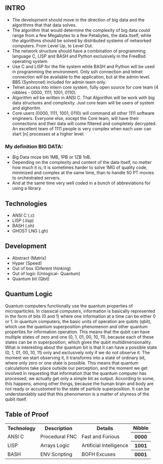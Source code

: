 ## INTRO
- The development should move in the direction of big data and the algorithms that that data solves.
- The algorithm that would determine the complexity of big data could range from a few Megabytes to a few Petabytes, the data itself, while the algorithms should be solved by distributed systems of networked computers. From Level Up, to Level Out.
- The network structure should have a combination of programming language C, LISP and BASH and Python exclusively in the FreeBsd operating system.
- Use C and LISP for the file system while BASH and Python will be used in programming the environment. Only ssh connection and telnet connection will be available to the application, but at the admin level. BBS (Synhronet) included for admin team only.
- Telnet access into intern core system, fully open source for core team (4 nibbles - 0000, 1111, 1001, 0110).
- Algorithm wil be written in ANSI C. That Algorithm will be work with big data structures and complexity. Just core team will be users of system and alghoritm.
- Core users (0000, 1111, 1001, 0110) will command all other 1111 software engineers. Everyone else, except the Core team, will have their connections and their data will come filtered and completely decrypted. An excellent team of 1111 people is very complex when each user can start [n] processes at a higher level.
### My definition BIG DATA: 
- Big Data moze biti 1MB, 1PB or 1ZB 1nB.
- Depending on the complexity and content of the data itself, no matter how much it is, it is sometimes harder to solve 1MG of quality code, minimized and complex at the same time, than to handle 50 PT movies to orchestrated servers. 
- And at the same time very well coded in a bunch of abbreviations for using a library.

## Technologies
- ANSI C (.c)
- LISP (.lisp)
- BASH (.sh)
- GHOST LNG (.gh)

## Development
- Abstract (Matrix)
- Hyper (Speed)
- Out of box (Diferent thinking)
- Out of logic (Unlogical- Quantum)
- Quantum bit (Qbit)

## Quantum Logic

Quantum computers functionally use the quantum properties of microparticles. In classical computers, 
information is basically represented in the form of bits (0 and 1) where one information at a time 
can be either 0 or 1. In quantum computers, the basic units of operation are qubits (qbit), which use
the quantum superposition phenomenon and other quantum properties for information operation. This means 
that the qubit can have multiple states of zero and one (0, 1, 01, 00, 10, 11), because each of these 
states can be in superposition, which gives the qubit multidimensionality. What is interesting about 
the quantum bit is that it can have a possible state (0, 1, 01, 00, 10, 11) only and exclusively only 
if we do not observe it. The moment we start observing it, it transforms into a state of ordinary bit, 
where only zero or one state is possible. This means that quantum calculations take place outside our 
perception, and the moment we get involved in requesting that information that the quantum computer 
has processed, we actually get only a simple bit as output. According to some, this happens, among other 
things, because the human brain and body are not ready or accustomed to the state of particle superposition. 
It can be understandably said that this phenomenon is a matter of shyness of the qubit itself.


## Table of Proof

<table>
  <tr>
    <th>Technology</th>
    <th>Description</th>
    <th>Details</th>
    <th>Nibble</th>
  </tr>
  <tr>
    <td>ANSI C</td>
    <td>Procedural FNC</td>
    <td>Fast and Furious</td>
    <th>0000</th>
  </tr>
  <tr>
    <td>LISP</td>
    <td>Arrays Logic</td>
    <td>Artificial Intelligence</td>
    <th>1001</th>
  </tr>
  <tr>
    <td>BASH</td>
    <td>ENV Scripting</td>
    <td>BOFH Excuses</td>
    <th>0001</th>
  </tr>
</table>
